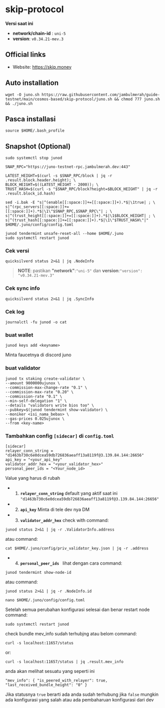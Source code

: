 # skip-protocol

**Versi saat ini**

- **network/chain-id** : `uni-5`
- **version**: `v0.34.21-mev.3`

## Official links

- Website: https://skip.money

## Auto installation

```
wget -O juno.sh https://raw.githubusercontent.com/jambulmerah/guide-testnet/main/cosmos-based/skip-protocol/juno.sh && chmod 777 juno.sh && ./juno.sh
```
## Pasca installasi
```
source $HOME/.bash_profile
```
## Snapshot (Optional)

```
sudo systemctl stop junod

SNAP_RPC="https://juno-testnet-rpc.jambulmerah.dev:443"

LATEST_HEIGHT=$(curl -s $SNAP_RPC/block | jq -r .result.block.header.height); \
BLOCK_HEIGHT=$((LATEST_HEIGHT - 2000)); \
TRUST_HASH=$(curl -s "$SNAP_RPC/block?height=$BLOCK_HEIGHT" | jq -r .result.block_id.hash)

sed -i.bak -E "s|^(enable[[:space:]]+=[[:space:]]+).*$|\1true| ; \
s|^(rpc_servers[[:space:]]+=[[:space:]]+).*$|\1\"$SNAP_RPC,$SNAP_RPC\"| ; \
s|^(trust_height[[:space:]]+=[[:space:]]+).*$|\1$BLOCK_HEIGHT| ; \
s|^(trust_hash[[:space:]]+=[[:space:]]+).*$|\1\"$TRUST_HASH\"|" $HOME/.juno/config/config.toml

junod tendermint unsafe-reset-all --home $HOME/.juno
sudo systemctl restart junod

```
### Cek versi
```
quicksilverd status 2>&1 | jq .NodeInfo
```
> **NOTE**: pastikan **"network"**:`"uni-5"` dan **version**:`"version": "v0.34.21-mev.3"`

### Cek sync info
```
quicksilverd status 2>&1 | jq .SyncInfo
```
### Cek log

```
journalctl -fu junod -o cat
```
### buat wallet
```
junod keys add <keyname>
```
Minta faucetnya di discord juno

### buat validator
```
junod tx staking create-validator \
--amount 9000000ujunox \
--commission-max-change-rate "0.1" \
--commission-max-rate "0.20" \
--commission-rate "0.1" \
--min-self-delegation "1" \
--details "validators write bios too" \
--pubkey=$(junod tendermint show-validator) \
--moniker <isi_nama_bebas> \
--gas-prices 0.025ujunox \
--from <key-name>
```
### Tambahkan config `[sidecar]` di `config.toml`
```
[sidecar]
relayer_conn_string = "d1463b730c6e0dcea59db726836aeaff13a8119f@3.139.84.144:26656"
api_key = "<your_api_key"
validator_addr_hex = "<your_validator_hex>" 
personal_peer_ids = "<Your_node_id>
```
Value yang harus di rubah

- 1. **`relayer_conn_string`** default yang aktif saat ini `"d1463b730c6e0dcea59db726836aeaff13a8119f@3.139.84.144:26656"`
- 2. **`api_key`** Minta di tele dev nya DM
- 3. **`validator_addr_hex`** check with
command:
```
junod status 2>&1 | jq -r .ValidatorInfo.address
```
atau command:
```
cat $HOME/.juno/config/priv_validator_key.json | jq -r .address
```
- 4. **`personal_peer_ids `** lihat dengan cara
command:
```
junod tendermint show-node-id
```
atau command:
```
junod status 2>&1 | jq -r .NodeInfo.id
```

```
nano $HOME/.juno/config/config.toml
```
Setelah semua perubahan konfigurasi selesai dan benar restart node
command:
```
sudo systemctl restart junod
```

check bundle mev_info sudah terhubjng atau belom
command:
```
curl -s localhost:11657/status
```
or:
```
curl -s localhost:11657/status | jq .result.mev_info
```
anda akan melihat sesuatu yang seperti ini

`"mev_info": {
   "is_peered_with_relayer": true,
   "last_received_bundle_height": "0"
 }`

 Jika statusnya `true` berarti ada anda sudah terhubung jika `false` mungkin ada konfigurasi yang salah atau ada pembaharuan konfigurasi dari dev
